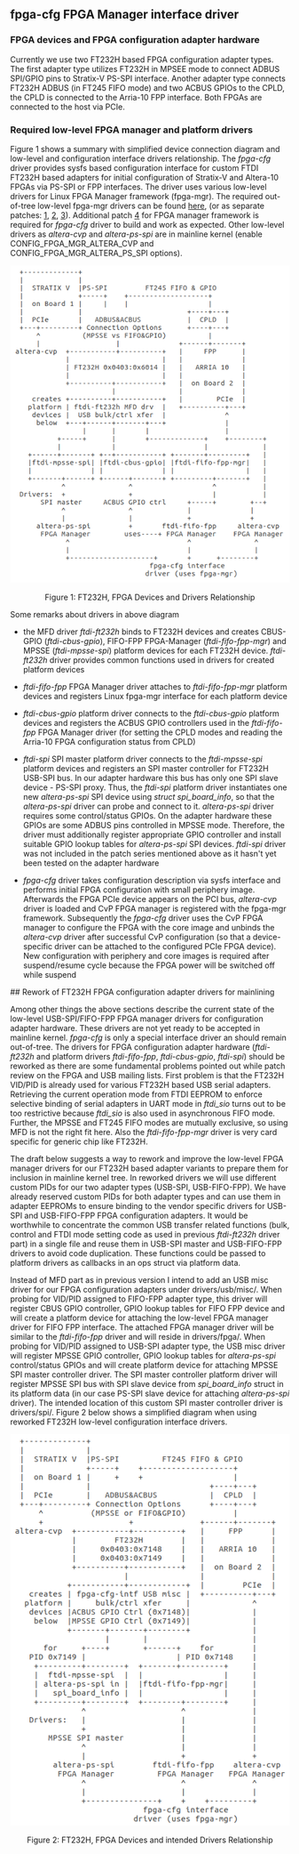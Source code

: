 ## fpga-cfg FPGA Manager interface driver

### FPGA devices and FPGA configuration adapter hardware
Currently we use two FT232H based FPGA configuration adapter types. The first adapter type utilizes FT232H in MPSEE mode to connect ADBUS SPI/GPIO pins to Stratix-V PS-SPI interface. Another adapter type connects FT232H ADBUS (in FT245 FIFO mode) and two ACBUS GPIOs to the CPLD, the CPLD is connected to the Arria-10 FPP interface. Both FPGAs are connected to the host via PCIe.

### Required low-level FPGA manager and platform drivers
Figure 1 shows a summary with simplified device connection diagram and low-level and configuration interface drivers relationship. The *fpga-cfg* driver provides sysfs based configuration interface for custom FTDI FT232H based adapters for initial configuration of Stratix-V and Altera-10 FPGAs via PS-SPI or FPP interfaces.
The driver uses various low-level drivers for Linux FPGA Manager framework (fpga-mgr). The required out-of-tree low-level fpga-mgr drivers can be found [here](https://lkml.org/lkml/2017/7/6/710 "submitted patch series"), (or as separate patches: [1](https://patchwork.kernel.org/patch/9828985/mbox"patch1"), [2](https://patchwork.kernel.org/patch/9828981/mbox"patch2"), [3](https://patchwork.kernel.org/patch/9828983/mbox"patch3")). Additional patch [4](https://patchwork.kernel.org/patch/9828565/mbox"patch4") for FPGA manager framework is required for *fpga-cfg* driver to build and work as expected. Other low-level drivers as *altera-cvp* and *altera-ps-spi* are in mainline kernel (enable CONFIG_FPGA_MGR_ALTERA_CVP and CONFIG_FPGA_MGR_ALTERA_PS_SPI options).

<div class="figure">
<center><img src="images/hw-drv-diag.png" alt="Figure 1"/>
<center><p class="caption">Figure 1: FT232H, FPGA Devices and Drivers Relationship</p>
</div>
</b>  

Some remarks about drivers in above diagram

 * the MFD driver *ftdi-ft232h* binds to FT232H devices and creates CBUS-GPIO (*ftdi-cbus-gpio*), FIFO-FPP FPGA-Manager (*ftdi-fifo-fpp-mgr*) and MPSSE (*ftdi-mpsse-spi*) platform devices for each FT232H device. *ftdi-ft232h* driver provides common functions used in drivers for created platform devices

 * *ftdi-fifo-fpp* FPGA Manager driver attaches to *ftdi-fifo-fpp-mgr* platform devices and registers Linux fpga-mgr interface for each platform device

 * *ftdi-cbus-gpio* platform driver connects to the *ftdi-cbus-gpio* platform devices and registers the ACBUS GPIO controllers used in the *ftdi-fifo-fpp* FPGA Manager driver (for setting the CPLD modes and reading the Arria-10 FPGA configuration status from CPLD)

 * *ftdi-spi* SPI master platform driver connects to the *ftdi-mpsse-spi* platform devices and registers an SPI master controller for FT232H USB-SPI bus. In our adapter hardware this bus has only one SPI slave device - PS-SPI proxy. Thus, the *ftdi-spi* platform driver instantiates one new *altera-ps-spi* SPI device using *struct spi_board_info*, so that the *altera-ps-spi* driver can probe and connect to it. *altera-ps-spi* driver requires some control/status GPIOs. On the adapter hardware these GPIOs are some ADBUS pins controlled in MPSSE mode. Therefore, the driver must additionally register appropriate GPIO controller and install suitable GPIO lookup tables for *altera-ps-spi* SPI devices. *ftdi-spi* driver was not included in the patch series mentioned above as it hasn't yet been tested on the adapter hardware

 * *fpga-cfg* driver takes configuration description via sysfs interface and performs initial FPGA configuration with small periphery image. Afterwards the FPGA PCIe device appears on the PCI bus, *altera-cvp* driver is loaded and CvP FPGA manager is registered with the fpga-mgr framework. Subsequently the *fpga-cfg* driver uses the CvP FPGA manager to configure the FPGA with the core image and unbinds the *altera-cvp* driver after successful CvP configuration (so that a device-specific driver can be attached to the configured PCIe FPGA device). New configuration with periphery and core images is required after suspend/resume cycle because the FPGA power will be switched off while suspend
</b>  
</b>  
## Rework of FT232H FPGA configuration adapter drivers for mainlining

Among other things the above sections describe the current state of the low-level USB-SPI/FIFO-FPP FPGA manager drivers for configuration adapter hardware. These drivers are not yet ready to be accepted in mainline kernel. *fpga-cfg* is only a special interface driver an should remain out-of-tree. The drivers for FPGA configuration adapter hardware (*ftdi-ft232h* and platform drivers *ftdi-fifo-fpp*, *ftdi-cbus-gpio*, *ftdi-spi*) should be reworked as there are some fundamental problems pointed out while patch review on the FPGA and USB mailing lists. First problem is that the FT232H VID/PID is already used for various FT232H based USB serial adapters. Retrieving the current operation mode from FTDI EEPROM to enforce selective binding of serial adapters in UART mode in *ftdi_sio* turns out to be too restrictive because *ftdi_sio* is also used in asynchronous FIFO mode. Further, the MPSSE and FT245 FIFO modes are mutually exclusive, so using MFD is not the right fit here. Also the *ftdi-fifo-fpp-mgr* driver is very card specific for generic chip like FT232H.

The draft below suggests a way to rework and improve the low-level FPGA manager drivers for our FT232H based adapter variants to prepare them for inclusion in mainline kernel tree. In reworked drivers we will use different custom PIDs for our two adapter types (USB-SPI, USB-FIFO-FPP). We have already reserved custom PIDs for both adapter types and can use them in adapter EEPROMs to ensure binding to the vendor specific drivers for USB-SPI and USB-FIFO-FPP FPGA configuration adapters. It would be worthwhile to concentrate the common USB transfer related functions (bulk, control and FTDI mode setting code as used in previous *ftdi-ft232h* driver part) in a single file and reuse them in USB-SPI master and USB-FIFO-FPP drivers to avoid code duplication. These functions could be passed to platform drivers as callbacks in an ops struct via platform data.

Instead of MFD part as in previous version I intend to add an USB misc driver for our FPGA configuration adapters under drivers/usb/misc/. When probing for VID/PID assigned to FIFO-FPP adapter type, this driver will register CBUS GPIO controller, GPIO lookup tables for FIFO FPP device and will create a platform device for attaching the low-level FPGA manager driver for FIFO FPP interface. The attached FPGA manager driver will be similar to the *ftdi-fifo-fpp* driver and will reside in drivers/fpga/. When probing for VID/PID assigned to USB-SPI adapter type, the USB misc driver will register MPSSE GPIO controller, GPIO lookup tables for *altera-ps-spi* control/status GPIOs and will create platform device for attaching MPSSE SPI master controller driver. The SPI master controller platform driver will register MPSSE SPI bus with SPI slave device from *spi_board_info* struct in its platform data (in our case PS-SPI slave device for attaching *altera-ps-spi* driver). The intended location of this custom SPI master controller driver is drivers/spi/. Figure 2 below shows a simplified diagram when using reworked FT232H low-level configuration interface drivers.

<div class="figure">
<center><img src="images/hw-drv-diag-v2.png" alt="Figure 2"/>
<center><p class="caption">Figure 2: FT232H, FPGA Devices and intended Drivers Relationship</p>
</div>
</b>  


